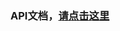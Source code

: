 
### API文档，<a href="https://github.com/tugenhua0707/react-collection/blob/master/react/reactStaging.md">请点击这里</a>